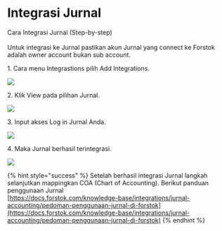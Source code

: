 # Integrasi Jurnal

Cara Integrasi Jurnal (Step-by-step)\
\
Untuk integrasi ke Jurnal pastikan akun Jurnal yang connect ke Forstok adalah owner account bukan sub account.

1\. Cara menu Integrastions pilih Add Integrations.

![](https://s3.amazonaws.com/cdn.freshdesk.com/data/helpdesk/attachments/production/48078119309/original/nzF6pUWl4fkHR5YWSAvg7Kowh17GTgdWzA.png?1608714376)

2\. Klik View pada pilihan Jurnal.

![](https://s3.amazonaws.com/cdn.freshdesk.com/data/helpdesk/attachments/production/48078119596/original/TBSUKktOTBphl9zIHYFjr3PEqnuxgdzGww.png?1608714428)

3\. Input akses Log in Jurnal Anda.

![](https://s3.amazonaws.com/cdn.freshdesk.com/data/helpdesk/attachments/production/48078119721/original/8HAwTYMtel7cRxMn1E9BIKkSzlvOP-3mKw.png?1608714464)

4\. Maka Jurnal berhasil terintegrasi.

![](https://s3.amazonaws.com/cdn.freshdesk.com/data/helpdesk/attachments/production/48078121334/original/x5DqVK4keLQxqtnuKeBdThAISMfuwz3boQ.png?1608714851)

{% hint style="success" %}
Setelah berhasil integrasi Jurnal langkah selanjutkan mappingkan COA (Chart of Accounting). Berikut panduan penggunaan Jurnal\
[https://docs.forstok.com/knowledge-base/integrations/jurnal-accounting/pedoman-penggunaan-jurnal-di-forstok](https://docs.forstok.com/knowledge-base/integrations/jurnal-accounting/pedoman-penggunaan-jurnal-di-forstok)
{% endhint %}
